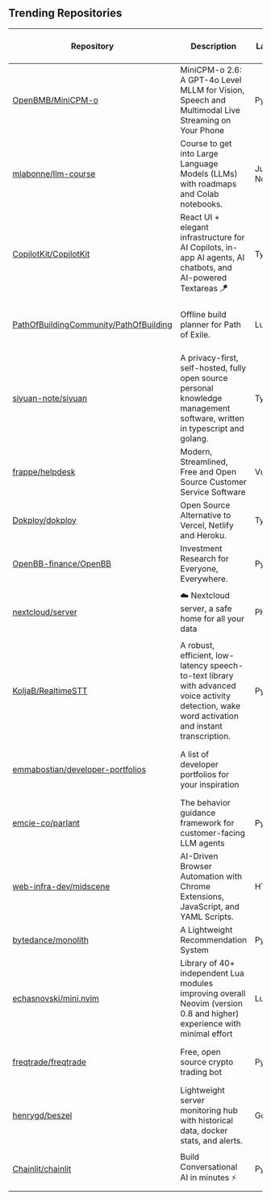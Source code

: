## Trending Repositories

| Repository | Description | Language | Stars | Forks | Built By | Current Period Stars |
|------------|-------------|----------|-------|-------|----------|---------------------|
| [OpenBMB/MiniCPM-o](https://github.com/OpenBMB/MiniCPM-o) | MiniCPM-o 2.6: A GPT-4o Level MLLM for Vision, Speech and Multimodal Live Streaming on Your Phone | Python | 16416 | 1180 | [yiranyyu](https://github.com/yiranyyu), [iceflame89](https://github.com/iceflame89), [yaoyuanTHU](https://github.com/yaoyuanTHU), [LDLINGLINGLING](https://github.com/LDLINGLINGLING), [tc-mb](https://github.com/tc-mb) | 849 |
| [mlabonne/llm-course](https://github.com/mlabonne/llm-course) | Course to get into Large Language Models (LLMs) with roadmaps and Colab notebooks. | Jupyter Notebook | 42559 | 4570 | [mlabonne](https://github.com/mlabonne), [pitmonticone](https://github.com/pitmonticone) | 190 |
| [CopilotKit/CopilotKit](https://github.com/CopilotKit/CopilotKit) | React UI + elegant infrastructure for AI Copilots, in-app AI agents, AI chatbots, and AI-powered Textareas 🪁 | TypeScript | 15606 | 2285 | [ataibarkai](https://github.com/ataibarkai), [mme](https://github.com/mme), [arielweinberger](https://github.com/arielweinberger), [NathanTarbert](https://github.com/NathanTarbert), [tylerslaton](https://github.com/tylerslaton) | 55 |
| [PathOfBuildingCommunity/PathOfBuilding](https://github.com/PathOfBuildingCommunity/PathOfBuilding) | Offline build planner for Path of Exile. | Lua | 4375 | 2105 | [Wires77](https://github.com/Wires77), [LocalIdentity](https://github.com/LocalIdentity), [Openarl](https://github.com/Openarl), [Nostrademous](https://github.com/Nostrademous), [ppoelzl](https://github.com/ppoelzl) | 75 |
| [siyuan-note/siyuan](https://github.com/siyuan-note/siyuan) | A privacy-first, self-hosted, fully open source personal knowledge management software, written in typescript and golang. | TypeScript | 27870 | 1831 | [Vanessa219](https://github.com/Vanessa219), [88250](https://github.com/88250), [TCOTC](https://github.com/TCOTC), [Zuoqiu-Yingyi](https://github.com/Zuoqiu-Yingyi) | 665 |
| [frappe/helpdesk](https://github.com/frappe/helpdesk) | Modern, Streamlined, Free and Open Source Customer Service Software | Vue | 1257 | 293 | [kamaljohnson](https://github.com/kamaljohnson), [ssiyad](https://github.com/ssiyad), [RitvikSardana](https://github.com/RitvikSardana), [sumitbhanushali](https://github.com/sumitbhanushali), [rmehta](https://github.com/rmehta) | 113 |
| [Dokploy/dokploy](https://github.com/Dokploy/dokploy) | Open Source Alternative to Vercel, Netlify and Heroku. | TypeScript | 11677 | 614 | [Siumauricio](https://github.com/Siumauricio), [DJKnaeckebrot](https://github.com/DJKnaeckebrot), [lorenzomigliorero](https://github.com/lorenzomigliorero), [190km](https://github.com/190km), [DrMxrcy](https://github.com/DrMxrcy) | 380 |
| [OpenBB-finance/OpenBB](https://github.com/OpenBB-finance/OpenBB) | Investment Research for Everyone, Everywhere. | Python | 35241 | 3216 | [DidierRLopes](https://github.com/DidierRLopes), [jmaslek](https://github.com/jmaslek), [colin99d](https://github.com/colin99d), [montezdesousa](https://github.com/montezdesousa), [deeleeramone](https://github.com/deeleeramone) | 170 |
| [nextcloud/server](https://github.com/nextcloud/server) | ☁️ Nextcloud server, a safe home for all your data | PHP | 28245 | 4142 | [rullzer](https://github.com/rullzer), [MorrisJobke](https://github.com/MorrisJobke), [DeepDiver1975](https://github.com/DeepDiver1975), [nickvergessen](https://github.com/nickvergessen), [icewind1991](https://github.com/icewind1991) | 26 |
| [KoljaB/RealtimeSTT](https://github.com/KoljaB/RealtimeSTT) | A robust, efficient, low-latency speech-to-text library with advanced voice activity detection, wake word activation and instant transcription. | Python | 4111 | 349 | [KoljaB](https://github.com/KoljaB), [oddlama](https://github.com/oddlama), [SlickTorpedo](https://github.com/SlickTorpedo), [fuleinist](https://github.com/fuleinist), [stevenlafl](https://github.com/stevenlafl) | 135 |
| [emmabostian/developer-portfolios](https://github.com/emmabostian/developer-portfolios) | A list of developer portfolios for your inspiration |  | 9480 | 1973 | [eclectic-coding](https://github.com/eclectic-coding), [jakeherp](https://github.com/jakeherp), [evanplaice](https://github.com/evanplaice), [eclecticCodingND](https://github.com/eclecticCodingND), [Easybuoy](https://github.com/Easybuoy) | 105 |
| [emcie-co/parlant](https://github.com/emcie-co/parlant) | The behavior guidance framework for customer-facing LLM agents | Python | 588 | 38 | [kichanyurd](https://github.com/kichanyurd), [mc-dorzo](https://github.com/mc-dorzo), [MCBarKar](https://github.com/MCBarKar), [MCNatsu](https://github.com/MCNatsu), [MenachemBrichta](https://github.com/MenachemBrichta) | 55 |
| [web-infra-dev/midscene](https://github.com/web-infra-dev/midscene) | AI-Driven Browser Automation with Chrome Extensions, JavaScript, and YAML Scripts. | HTML | 3555 | 169 | [zhoushaw](https://github.com/zhoushaw), [yuyutaotao](https://github.com/yuyutaotao), [quanru](https://github.com/quanru), [YadlaMani](https://github.com/YadlaMani) | 225 |
| [bytedance/monolith](https://github.com/bytedance/monolith) | A Lightweight Recommendation System | Python | 7579 | 572 | [zhangpiu](https://github.com/zhangpiu), [zlqiszlqbd](https://github.com/zlqiszlqbd), [hanzhi713](https://github.com/hanzhi713) | 185 |
| [echasnovski/mini.nvim](https://github.com/echasnovski/mini.nvim) | Library of 40+ independent Lua modules improving overall Neovim (version 0.8 and higher) experience with minimal effort | Lua | 6052 | 209 | [echasnovski](https://github.com/echasnovski), [wroyca](https://github.com/wroyca), [dundargoc](https://github.com/dundargoc), [gpanders](https://github.com/gpanders), [annenpolka](https://github.com/annenpolka) | 69 |
| [freqtrade/freqtrade](https://github.com/freqtrade/freqtrade) | Free, open source crypto trading bot | Python | 34769 | 6861 | [xmatthias](https://github.com/xmatthias), [hroff-1902](https://github.com/hroff-1902), [samgermain](https://github.com/samgermain), [robcaulk](https://github.com/robcaulk) | 81 |
| [henrygd/beszel](https://github.com/henrygd/beszel) | Lightweight server monitoring hub with historical data, docker stats, and alerts. | Go | 6010 | 178 | [henrygd](https://github.com/henrygd), [TOomaAh](https://github.com/TOomaAh), [ArsFy](https://github.com/ArsFy), [stanol](https://github.com/stanol), [delta-whiplash](https://github.com/delta-whiplash) | 144 |
| [Chainlit/chainlit](https://github.com/Chainlit/chainlit) | Build Conversational AI in minutes ⚡️ | Python | 8007 | 1054 | [willydouhard](https://github.com/willydouhard), [alimtunc](https://github.com/alimtunc), [dokterbob](https://github.com/dokterbob), [ramnes](https://github.com/ramnes), [tpatel](https://github.com/tpatel) | 18 |
